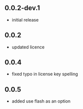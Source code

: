 ## 0.0.2-dev.1

* initial release

## 0.0.2

* updated licence

## 0.0.4

* fixed typo in license key spelling

## 0.0.5

* added use flash as an option